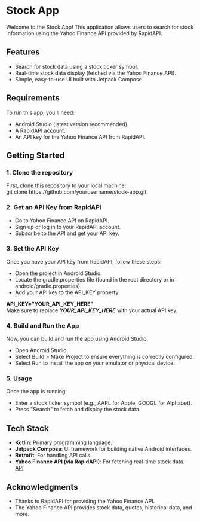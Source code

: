 <h1>Stock App</h1>
Welcome to the Stock App! This application allows users to search for stock information using the Yahoo Finance API provided by RapidAPI.

<h2>Features</h2>
<ul>
  <li>Search for stock data using a stock ticker symbol.</li>
  <li>Real-time stock data display (fetched via the Yahoo Finance API).</li>
  <li>Simple, easy-to-use UI built with Jetpack Compose.</li>
</ul>
<h2>Requirements</h2>
To run this app, you'll need:
<ul>
  <li>Android Studio (latest version recommended).</li>
  <li>A RapidAPI account.</li>
  <li>An API key for the Yahoo Finance API from RapidAPI.</li>
</ul>

<h2>Getting Started</h2>
<h3>1. Clone the repository</h3>
First, clone this repository to your local machine:<br>
git clone https://github.com/yourusername/stock-app.git

<h3>2. Get an API Key from RapidAPI</h3>
<ul>
  <li>Go to Yahoo Finance API on RapidAPI.</li>
  <li>Sign up or log in to your RapidAPI account.</li>
  <li>Subscribe to the API and get your API key.</li>
</ul>

<h3>3. Set the API Key</h3>
Once you have your API key from RapidAPI, follow these steps:
<ul>
  <li>Open the project in Android Studio.</li>
  <li>Locate the gradle.properties file (found in the root directory or in android/gradle.properties).</li>
  <li>Add your API key to the API_KEY property:</li>
</ul>
<b>API_KEY="YOUR_API_KEY_HERE"</b> <br>
Make sure to replace <b><i>YOUR_API_KEY_HERE</i></b> with your actual API key.

<h3>4. Build and Run the App</h3>
Now, you can build and run the app using Android Studio:
<ul>
  <li>Open Android Studio.</li>
  <li>Select Build > Make Project to ensure everything is correctly configured.</li>
  <li>Select Run to install the app on your emulator or physical device.</li>
</ul>

<h3>5. Usage</h3>
Once the app is running:
<ul>
  <li>Enter a stock ticker symbol (e.g., AAPL for Apple, GOOGL for Alphabet).</li>
  <li>Press "Search" to fetch and display the stock data.</li>
</ul>

<h2>Tech Stack</h2>
<ul>
  <li><b>Kotlin</b>: Primary programming language.</li>
  <li><b>Jetpack Compose</b>: UI framework for building native Android interfaces.</li>
  <li><b>Retrofit</b>: For handling API calls.</li>
  <li><b>Yahoo Finance API (via RapidAPI)</b>: For fetching real-time stock data. <a href="https://rapidapi.com/rphrp1985/api/yahoo-finance160">API</a></li>
</ul>

<h2>Acknowledgments</h2>
<ul>
  <li>Thanks to RapidAPI for providing the Yahoo Finance API.</li>
  <li>The Yahoo Finance API provides stock data, quotes, historical data, and more.</li>
</ul>
